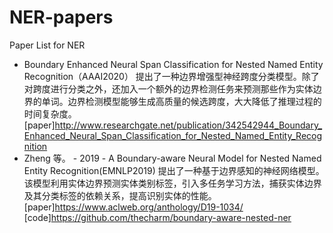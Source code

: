 # NER-papers
Paper List for NER
- Boundary Enhanced Neural Span Classification for Nested Named Entity Recognition（AAAI2020） 提出了一种边界增强型神经跨度分类模型。除了对跨度进行分类之外，还加入一个额外的边界检测任务来预测那些作为实体边界的单词。边界检测模型能够生成高质量的候选跨度，大大降低了推理过程的时间复杂度。[paper]http://www.researchgate.net/publication/342542944_Boundary_Enhanced_Neural_Span_Classification_for_Nested_Named_Entity_Recognition
- Zheng 等。 - 2019 - A Boundary-aware Neural Model for Nested Named Entity Recognition(EMNLP2019)  提出了一种基于边界感知的神经网络模型。该模型利用实体边界预测实体类别标签，引入多任务学习方法，捕获实体边界及其分类标签的依赖关系，提高识别实体的性能。[paper]https://www.aclweb.org/anthology/D19-1034/  [code]https://github.com/thecharm/boundary-aware-nested-ner
